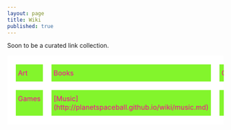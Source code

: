 ```yaml
---
layout: page
title: Wiki
published: true
---
```

Soon to be a curated link collection.

<style type="text/css">
.tg  {border-collapse:collapse;border-spacing:0;}
.tg td{border-color:black;border-style:solid;border-width:20px;
  overflow:hidden;padding:10px 5px;word-break:normal;}
.tg th{border-color:black;border-style:solid;border-width:20px;overflow:hidden;padding:10px 5px;word-break:normal;}
.tg .tg-g058{color:#ff0099;background-color:#83f52c;border-color:#ffffff;text-align:left;vertical-align:top}
</style>
<div class="tg-wrap"><table class="tg">
  <tr>
    <td class="tg-g058">Art</td>
    <td class="tg-g058">Books</td>
    <td class="tg-g058">Code</td>
  </tr>
  <tr>
    <td class="tg-g058">Games</td>
    <td class="tg-g058">[Music](http://planetspaceball.github.io/wiki/music.md)</td>
    <td class="tg-g058"></td>
  </tr>

</table></div>
